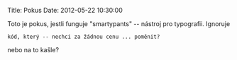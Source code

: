 Title: Pokus
Date: 2012-05-22 10:30:00

Toto je pokus, jestli funguje "smartypants" -- nástroj pro typografii. Ignoruje

	kód, který -- nechci za žádnou cenu ... poměnit?

nebo na to kašle?